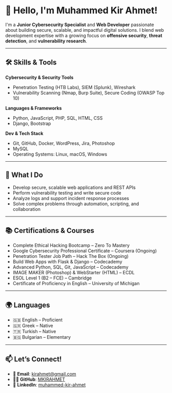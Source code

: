 # 👋 Hello, I'm Muhammed Kir Ahmet!

I'm a **Junior Cybersecurity Specialist** and **Web Developer** passionate about building secure, scalable, and impactful digital solutions. I blend web development expertise with a growing focus on **offensive security**, **threat detection**, and **vulnerability research**.

---

## 🛠️ Skills & Tools

**Cybersecurity & Security Tools**  
- Penetration Testing (HTB Labs), SIEM (Splunk), Wireshark  
- Vulnerability Scanning (Nmap, Burp Suite), Secure Coding (OWASP Top 10)  

**Languages & Frameworks**  
- Python, JavaScript, PHP, SQL, HTML, CSS  
- Django, Bootstrap  

**Dev & Tech Stack**  
- Git, GitHub, Docker, WordPress, Jira, Photoshop  
- MySQL  
- Operating Systems: Linux, macOS, Windows  

---

## 🌟 What I Do

- Develop secure, scalable web applications and REST APIs  
- Perform vulnerability testing and write secure code  
- Analyze logs and support incident response processes  
- Solve complex problems through automation, scripting, and collaboration  

---

## 📚 Certifications & Courses

- Complete Ethical Hacking Bootcamp – Zero To Mastery  
- Google Cybersecurity Professional Certificate – Coursera (Ongoing)  
- Penetration Tester Job Path – Hack The Box (Ongoing)  
- Build Web Apps with Flask & Django – Codecademy  
- Advanced Python, SQL, Git, JavaScript – Codecademy  
- IMAGE MAKER (Photoshop) & WebStarter (HTML) – ECDL  
- ESOL Level 1 (B2 – FCE) – Cambridge  
- Certificate of Proficiency in English – University of Michigan  

---

## 🌍 Languages

- 🇬🇧 English – Proficient  
- 🇬🇷 Greek – Native  
- 🇹🇷 Turkish – Native  
- 🇧🇬 Bulgarian – Elementary  

---

## 📫 Let’s Connect!

- 📧 **Email**: [kirahmet@gmail.com](mailto:mkirahmet@gmail.com)  
- 🧑‍💻 **GitHub**: [MKIRAHMET](https://github.com/MKIRAHMET)  
- 💼 **LinkedIn**: [muhammed-kir-ahmet](https://linkedin.com/in/muhammed-kir-ahmet-0ab424267)  
